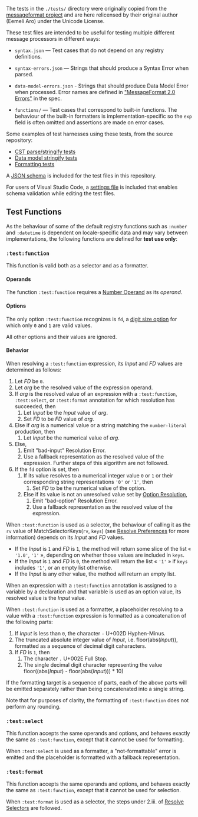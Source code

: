 The tests in the `./tests/` directory were originally copied from the [messageformat project](https://github.com/messageformat/messageformat/tree/11c95dab2b25db8454e49ff4daadb817e1d5b770/packages/mf2-messageformat/src/__fixtures)
and are here relicensed by their original author (Eemeli Aro) under the Unicode License.

These test files are intended to be useful for testing multiple different message processors in different ways:

- `syntax.json` — Test cases that do not depend on any registry definitions.

- `syntax-errors.json` — Strings that should produce a Syntax Error when parsed.

- `data-model-errors.json` - Strings that should produce Data Model Error when processed.
  Error names are defined in ["MessageFormat 2.0 Errors"](../spec/errors.md) in the spec.

- `functions/` — Test cases that correspond to built-in functions.
  The behaviour of the built-in formatters is implementation-specific so the `exp` field is often
  omitted and assertions are made on error cases.

Some examples of test harnesses using these tests, from the source repository:

- [CST parse/stringify tests](https://github.com/messageformat/messageformat/blob/11c95dab2b25db8454e49ff4daadb817e1d5b770/packages/mf2-messageformat/src/cst/cst.test.ts)
- [Data model stringify tests](https://github.com/messageformat/messageformat/blob/11c95dab2b25db8454e49ff4daadb817e1d5b770/packages/mf2-messageformat/src/data-model/stringify.test.ts)
- [Formatting tests](https://github.com/messageformat/messageformat/blob/11c95dab2b25db8454e49ff4daadb817e1d5b770/packages/mf2-messageformat/src/messageformat.test.ts)

A [JSON schema](./schemas/) is included for the test files in this repository.

For users of Visual Studio Code, a [settings file](./.vscode/settings.json) is included that enables schema validation while editing the test files.

## Test Functions

As the behaviour of some of the default registry functions
such as `:number` and `:datetime`
is dependent on locale-specific data and may vary between implementations,
the following functions are defined for **test use only**:

### `:test:function`

This function is valid both as a selector and as a formatter.

#### Operands

The function `:test:function` requires a [Number Operand](/spec/registry.md#number-operands) as its _operand_.

#### Options

The only option `:test:function` recognizes is `fd`,
a [digit size option](/spec/registry.md) for which only `0` and `1` are valid values.

All other options and their values are ignored.

#### Behavior

When resolving a `:test:function` expression,
its _Input_ and _FD_ values are determined as follows:

1. Let _FD_ be `0`.
1. Let _arg_ be the resolved value of the expression operand.
1. If _arg_ is the resolved value of an expression
   with a `:test:function`, `:test:select`, or `:test:format` annotation
   for which resolution has succeeded, then
   1. Let _Input_ be the _Input_ value of _arg_.
   1. Set _FD_ to be _FD_ value of _arg_.
1. Else if _arg_ is a numerical value
   or a string matching the `number-literal` production, then
   1. Let _Input_ be the numerical value of _arg_.
1. Else,
   1. Emit "bad-input" Resolution Error.
   1. Use a fallback representation as the resolved value of the expression.
      Further steps of this algorithm are not followed.
1. If the `fd` option is set, then
   1. If its value resolves to a numerical integer value `0` or `1`
      or their corresponding string representations `'0'` or `'1'`, then
      1. Set _FD_ to be the numerical value of the option.
   1. Else if its value is not an unresolved value set by [Option Resolution](/spec/formatting.md#option-resolution),
      1. Emit "bad-option" Resolution Error.
      1. Use a fallback representation as the resolved value of the expression.

When `:test:function` is used as a selector,
the behaviour of calling it as the `rv` value of MatchSelectorKeys(`rv`, `keys`)
(see [Resolve Preferences](/spec/formatting.md#resolve-preferences) for more information)
depends on its _Input_ and _FD_ values.

- If the _Input_ is `1` and _FD_ is `1`,
  the method will return some slice of the list « `'1.0'`, `'1'` »,
  depending on whether those values are included in `keys`.
- If the _Input_ is `1` and _FD_ is `0`,
  the method will return the list « `'1'` » if `keys` includes `'1'`, or an empty list otherwise.
- If the _Input_ is any other value, the method will return an empty list.

When an expression with a `:test:function` annotation is assigned to a variable by a declaration
and that variable is used as an option value,
its resolved value is the _Input_ value.

When `:test:function` is used as a formatter,
a placeholder resolving to a value with a `:test:function` expression
is formatted as a concatenation of the following parts:

1. If _Input_ is less than `0`, the character `-` U+002D Hyphen-Minus.
1. The truncated absolute integer value of _Input_, i.e. floor(abs(_Input_)),
   formatted as a sequence of decimal digit caharacters.
1. If _FD_ is `1`, then
   1. The character `.` U+002E Full Stop.
   1. The single decimal digit character representing the value floor((abs(_Input_) - floor(abs(_Input_))) \* 10)

If the formatting target is a sequence of parts,
each of the above parts will be emitted separately
rather than being concatenated into a single string.

Note that for purposes of clarity, the formatting of `:test:function` does not perform any rounding.

### `:test:select`

This function accepts the same operands and options,
and behaves exactly the same as `:test:function`,
except that it cannot be used for formatting.

When `:test:select` is used as a formatter,
a "not-formattable" error is emitted and the placeholder is formatted with
a fallback representation.

### `:test:format`

This function accepts the same operands and options,
and behaves exactly the same as `:test:function`,
except that it cannot be used for selection.

When `:test:format` is used as a selector,
the steps under 2.iii. of [Resolve Selectors](/spec/formatting.md#resolve-selectors) are followed.
